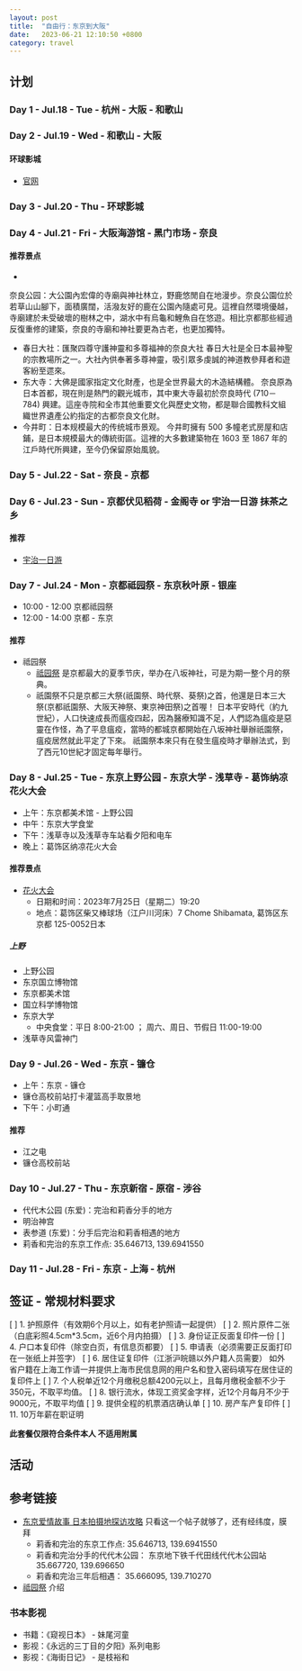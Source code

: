 ```yaml
---
layout: post
title:  "自由行：东京到大阪"
date:   2023-06-21 12:10:50 +0800
category: travel
---
```


## 计划

### Day 1 - Jul.18 - Tue - 杭州 - 大阪 - 和歌山



### Day 2 - Jul.19 - Wed - 和歌山 - 大阪

#### 环球影城

- [官网](https://www.usj.co.jp/web/zh/cn)

### Day 3 - Jul.20 - Thu - 环球影城

### Day 4 - Jul.21 - Fri - 大阪海游馆 - 黑门市场 - 奈良

#### 推荐景点

- 
奈良公园：大公園內宏偉的寺廟與神社林立，野鹿悠閒自在地漫步。奈良公園位於若草山山腳下，面積廣闊，活潑友好的鹿在公園內隨處可見。這裡自然環境優越，寺廟建於未受破壞的樹林之中，湖水中有烏龜和鯉魚自在悠遊。相比京都那些經過反復重修的建築，奈良的寺廟和神社要更為古老，也更加獨特。
- 春日大社：匯聚四尊守護神靈和多尊福神的奈良大社 春日大社是全日本最神聖的宗教場所之一。大社內供奉著多尊神靈，吸引眾多虔誠的神道教參拜者和遊客紛至遝來。
- 东大寺：大佛是國家指定文化財產，也是全世界最大的木造結構體。 奈良原為日本首都，現在則是熱門的觀光城市，其中東大寺最初於奈良時代 (710－784) 
  興建。這座寺院和全市其他重要文化與歷史文物，都是聯合國教科文組織世界遺產公約指定的古都奈良文化財。
- 今井町：日本规模最大的传统城市景观。 今井町擁有 500 多幢老式房屋和店鋪，是日本規模最大的傳統街區。這裡的大多數建築物在 1603 至 1867 年的江戶時代所興建，至今仍保留原始風貌。

### Day 5 - Jul.22 - Sat - 奈良 - 京都

### Day 6 - Jul.23 - Sun - 京都伏见稻荷 - 金阁寺 or 宇治一日游 抹茶之乡


#### 推荐

- [宇治一日游](https://mimihan.tw/kyoto-uji/)

### Day 7 - Jul.24 - Mon - 京都祗园祭 - 东京秋叶原 - 银座


- 10:00 - 12:00 京都祗园祭
- 12:00 - 14:00 京都 - 东京

#### 推荐

- 祗园祭
  - [祗园祭](https://letsgokyoto.com/kyoto-gion-matsuri/) 是京都最大的夏季节庆，举办在八坂神社，可是为期一整个月的祭典。 
  - 祇園祭不只是京都三大祭(祇園祭、時代祭、葵祭)之首，他還是日本三大祭(京都祇園祭、大阪天神祭、東京神田祭)之首喔！ 日本平安時代（約九世紀），人口快速成長而瘟疫四起，因為醫療知識不足，人們認為瘟疫是惡靈在作怪，為了平息瘟疫，當時的都城京都開始在八坂神社舉辦祇園祭，瘟疫居然就此平定了下來。 祇園祭本來只有在發生瘟疫時才舉辦法式，到了西元10世紀才固定每年舉行。

### Day 8 - Jul.25 - Tue - 东京上野公园 - 东京大学 - 浅草寺 - 葛饰纳凉花火大会

- 上午：东京都美术馆 - 上野公园
- 中午：东京大学食堂
- 下午：浅草寺以及浅草寺车站看夕阳和电车
- 晚上：葛饰区纳凉花火大会


#### 推荐景点

- [花火大会](https://wonderful-japan.jp/hanabi/tokyo/index.html)
  - 日期和时间：2023年7月25日（星期二）19:20
  - 地点：葛饰区柴又棒球场（江户川河床）7 Chome Shibamata, 葛饰区东京都 125-0052日本

##### 上野

- 上野公园
- 东京国立博物馆
- 东京都美术馆
- 国立科学博物馆
- 东京大学
  - 中央食堂：平日 8:00-21:00 ； 周六、周日、节假日 11:00-19:00
- 浅草寺风雷神门




### Day 9 - Jul.26 - Wed - 东京 - 镰仓

- 上午：东京 - 镰仓
- 镰仓高校前站打卡灌篮高手取景地
- 下午：小町通


#### 推荐

- 江之电
- 镰仓高校前站

### Day 10 - Jul.27 - Thu - 东京新宿 - 原宿 - 涉谷

- 代代木公园 (东爱)：完治和莉香分手的地方
- 明治神宫
- 表参道 (东爱)：分手后完治和莉香相遇的地方
- 莉香和完治的东京工作点: 35.646713, 139.6941550

### Day 11 - Jul.28 - Fri - 东京 - 上海 - 杭州

## 签证 - 常规材料要求

[ ] 1. 护照原件（有效期6个月以上，如有老护照请一起提供）
[ ] 2. 照片原件二张（白底彩照4.5cm*3.5cm，近6个月内拍摄）
[ ] 3. 身份证正反面复印件一份
[ ] 4. 户口本复印件（除空白页，有信息页都要）
[ ] 5. 申请表（必须需要正反面打印在一张纸上并签字）
[ ] 6. 居住证复印件（江浙沪皖赣以外户籍人员需要） 如外省户籍在上海工作请一并提供上海市民信息网的用户名和登入密码填写在居住证的复印件上
[ ] 7. 个人税单近12个月缴税总额4200元以上，且每月缴税金额不少于350元，不取平均值。
[ ] 8. 银行流水，体现工资奖金字样，近12个月每月不少于9000元，不取平均值
[ ] 9. 提供全程的机票酒店确认单
[ ] 10. 房产车产复印件 
[ ] 11. 10万年薪在职证明

**此套餐仅限符合条件本人 不适用附属**

## 活动

## 参考链接

- [东京爱情故事 日本拍摄地探访攻略](https://www.sohu.com/a/86332656_119756) 只看这一个帖子就够了，还有经纬度，膜拜
  - 莉香和完治的东京工作点: 35.646713, 139.6941550
  - 莉香和完治分手的代代木公园： 东京地下铁千代田线代代木公园站 35.667720, 139.696650
  - 莉香和完治三年后相遇： 35.666095, 139.710270
- [祗园祭](https://letsgokyoto.com/kyoto-gion-matsuri/)  介绍

### 书本影视

- 书籍：《窥视日本》 - 妹尾河童 
- 影视：《永远的三丁目的夕阳》系列电影
- 影视：《海街日记》 - 是枝裕和
